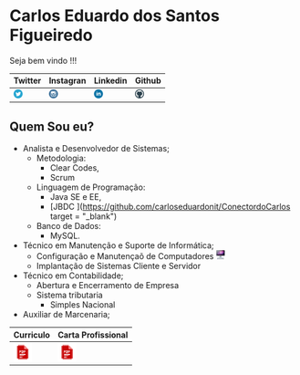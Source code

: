 # Carlos Eduardo dos Santos Figueiredo

Seja bem vindo !!!

| Twitter | Instagran | Linkedin | Github  |
| :--- | :--- | :--- | :--- |
| [![](.gitbook/assets/RedeSocial/twitter.png "Acessa ai")](https://twitter.com/Carlao_Me_Ajuda ) | [![](.gitbook/assets/RedeSocial/instagram.png "Acessa ai")](https://www.instagram.com/carlao.me.ajuda/) | [![](.gitbook/assets/RedeSocial/linkedin-1-.png "Acessa ai")](https://www.linkedin.com/in/carlos-eduardo-dos-s-figueiredo-76128837/) | [![](.gitbook/assets/RedeSocial/github.png "Acessa ai")](https://github.com/carloseduardonit/) |

## Quem Sou eu?

* Analista e Desenvolvedor de Sistemas;
  * Metodologia:
    * Clear Codes,
    * Scrum
  * Linguagem de Programação:
    * Java SE e EE,
    * [JBDC ](https://github.com/carloseduardonit/ConectordoCarlos target = "_blank")
  * Banco de Dados:
    * MySQL.
* Técnico em Manutenção e Suporte  de  Informática;
  * Configuração e Manutençaõ de Computadores  <img src =".gitbook/assets/computador.jpeg">
  * Implantação de Sistemas Cliente e Servidor
* Técnico em Contabilidade;
  * Abertura e Encerramento de Empresa
  * Sistema tributaria
    * Simples Nacional
* Auxiliar de Marcenaria;

|Curriculo|Carta Profissional|
|:---|:---|
|<img src =".gitbook/assets/Diversos/pdf.png">|<img src =".gitbook/assets/Diversos/pdf.png">|